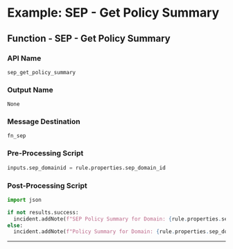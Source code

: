 <!--
    DO NOT MANUALLY EDIT THIS FILE
    THIS FILE IS AUTOMATICALLY GENERATED WITH resilient-sdk codegen
-->

# Example: SEP - Get Policy Summary

## Function - SEP - Get Policy Summary

### API Name
`sep_get_policy_summary`

### Output Name
`None`

### Message Destination
`fn_sep`

### Pre-Processing Script
```python
inputs.sep_domainid = rule.properties.sep_domain_id
```

### Post-Processing Script
```python
import json

if not results.success:
  incident.addNote(f"SEP Policy Summary for Domain: {rule.properties.sep_domain_id} error. Reason: {results.reason}")
else:
  incident.addNote(f"Policy Summary for Domain: {rule.properties.sep_domain_id}\n\n{json.dumps(results.content, indent=4)}")
```

---

